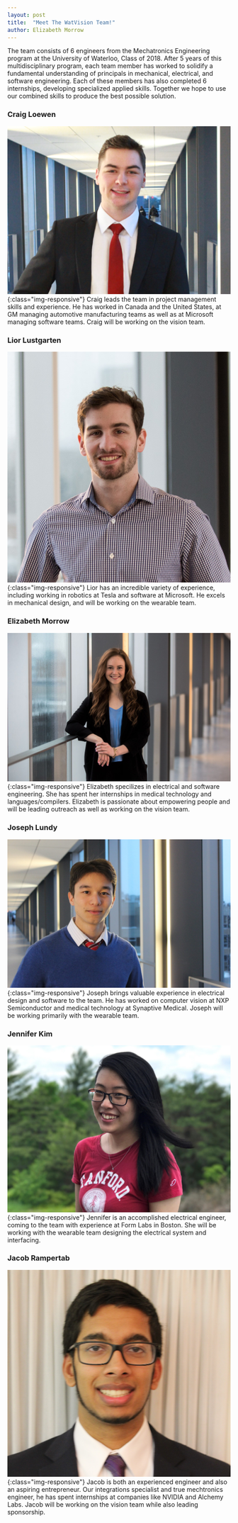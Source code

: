 ```yaml
---
layout: post
title:  "Meet The WatVision Team!"
author: Elizabeth Morrow
---
```


The team consists of 6 engineers from the Mechatronics Engineering program at the University of Waterloo, Class of 2018. After 5 years of this multidisciplinary program, each team member has worked to solidify a fundamental understanding of principals in mechanical, electrical, and software engineering. Each of these members has also completed 6 internships, developing specialized applied skills. Together we hope to use our combined skills to produce the best possible solution.

### Craig Loewen
![CraigLoewenPicture](/img/meet-the-team/craig.jpg){:class="img-responsive"}
Craig leads the team in project management skills and experience. He has worked in Canada and the United States, at GM managing automotive manufacturing teams as well as at Microsoft managing software teams. Craig will be working on the vision team.

### Lior Lustgarten
![Lior Lustgarten Photo](/img/meet-the-team/lior.jpg){:class="img-responsive"}
Lior has an incredible variety of experience, including working in robotics at Tesla and software at Microsoft. He excels in mechanical design, and will be working on the wearable team.

### Elizabeth Morrow
![Elizabeth Morrow Photo](/img/meet-the-team/elizabeth.jpg){:class="img-responsive"}
Elizabeth specilizes in electrical and software engineering. She has spent her internships in medical technology and languages/compilers. Elizabeth is passionate about empowering people and will be leading outreach as well as working on the vision team.

### Joseph Lundy
![Joseph Lundy Photo](/img/meet-the-team/joseph.jpg){:class="img-responsive"}
Joseph brings valuable experience in electrical design and software to the team. He has worked on computer vision at NXP Semiconductor and medical technology at Synaptive Medical. Joseph will be working primarily with the wearable team.

### Jennifer Kim
![Jennifer Kim Photo](/img/meet-the-team/jennifer.jpg){:class="img-responsive"}
Jennifer is an accomplished electrical engineer, coming to the team with experience at Form Labs in Boston. She will be working with the wearable team designing the electrical system and interfacing.

### Jacob Rampertab
![Jacob Rampertab](/img/meet-the-team/jacob.jpg){:class="img-responsive"}
Jacob is both an experienced engineer and also an aspiring entrepreneur. Our integrations specialist and true mechtronics engineer, he has spent internships at companies like NVIDIA and Alchemy Labs. Jacob will be working on the vision team while also leading sponsorship. 
